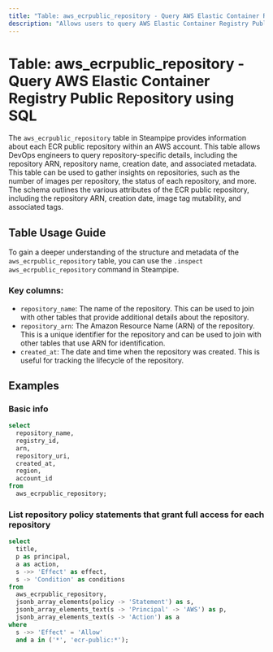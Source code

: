 ```yaml
---
title: "Table: aws_ecrpublic_repository - Query AWS Elastic Container Registry Public Repository using SQL"
description: "Allows users to query AWS Elastic Container Registry Public Repository to get detailed information about each ECR public repository within an AWS account."
---
```


# Table: aws_ecrpublic_repository - Query AWS Elastic Container Registry Public Repository using SQL

The `aws_ecrpublic_repository` table in Steampipe provides information about each ECR public repository within an AWS account. This table allows DevOps engineers to query repository-specific details, including the repository ARN, repository name, creation date, and associated metadata. This table can be used to gather insights on repositories, such as the number of images per repository, the status of each repository, and more. The schema outlines the various attributes of the ECR public repository, including the repository ARN, creation date, image tag mutability, and associated tags.

## Table Usage Guide

To gain a deeper understanding of the structure and metadata of the `aws_ecrpublic_repository` table, you can use the `.inspect aws_ecrpublic_repository` command in Steampipe.

### Key columns:

- `repository_name`: The name of the repository. This can be used to join with other tables that provide additional details about the repository.
- `repository_arn`: The Amazon Resource Name (ARN) of the repository. This is a unique identifier for the repository and can be used to join with other tables that use ARN for identification.
- `created_at`: The date and time when the repository was created. This is useful for tracking the lifecycle of the repository.

## Examples

### Basic info

```sql
select
  repository_name,
  registry_id,
  arn,
  repository_uri,
  created_at,
  region,
  account_id
from
  aws_ecrpublic_repository;
```

### List repository policy statements that grant full access for each repository

```sql
select
  title,
  p as principal,
  a as action,
  s ->> 'Effect' as effect,
  s -> 'Condition' as conditions
from
  aws_ecrpublic_repository,
  jsonb_array_elements(policy -> 'Statement') as s,
  jsonb_array_elements_text(s -> 'Principal' -> 'AWS') as p,
  jsonb_array_elements_text(s -> 'Action') as a
where
  s ->> 'Effect' = 'Allow'
  and a in ('*', 'ecr-public:*');
```
